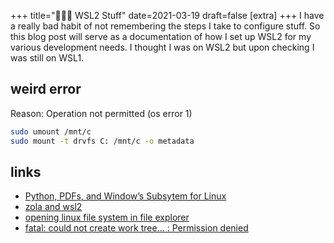 +++
title="👩🏻‍💻 WSL2 Stuff"
date=2021-03-19
draft=false
[extra]
+++
I have a really bad habit of not remembering the steps I take to configure stuff. So this blog post will serve as a documentation of how I set up WSL2 for my various development needs. <!-- more --> I thought I was on WSL2 but upon checking I was still on WSL1. 

## weird error
Reason: Operation not permitted (os error 1)
```bash
sudo umount /mnt/c
sudo mount -t drvfs C: /mnt/c -o metadata
```

## links
- [Python, PDFs, and Window’s Subsytem for Linux](https://school.geekwall.in/p/9QG6NstS/)
- [zola and wsl2](https://github.com/getzola/zola/issues/1440)
- [opening linux file system in file explorer](https://www.reddit.com/r/bashonubuntuonwindows/comments/gr6ala/just_installed_wsl_2_where_should_i_save_all_my/)
- [fatal: could not create work tree... : Permission denied](https://stackoverflow.com/questions/16376035/fatal-could-not-create-work-tree-dir-kivy)
